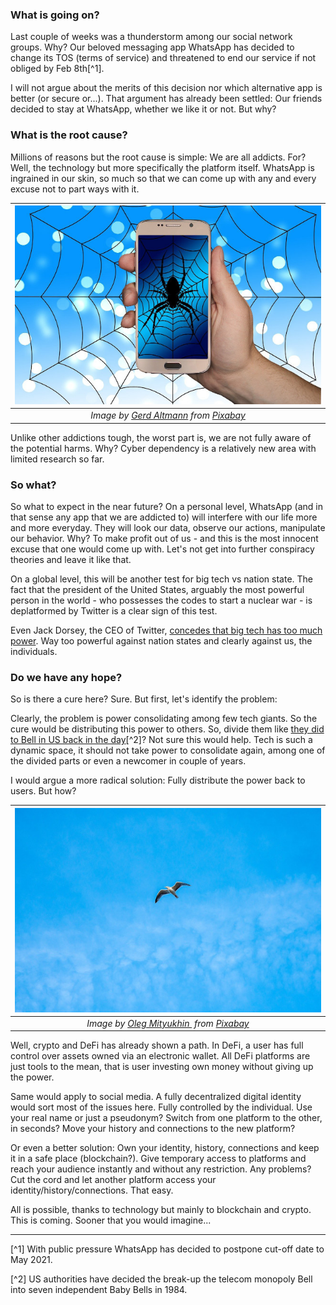 ### What is going on?
Last couple of weeks was a thunderstorm among our social network groups. Why? Our beloved messaging app WhatsApp has decided to change its TOS (terms of service) and threatened to end our service if not obliged by Feb 8th[^1]. 

I will not argue about the merits of this decision nor which alternative app is better (or secure or...). That argument has already been settled: Our friends decided to stay at WhatsApp, whether we like it or not. But why?

### What is the root cause?

Millions of reasons but the root cause is simple: We are all addicts. For? Well, the technology but more specifically the platform itself. WhatsApp is ingrained in our skin, so much so that we can come up with any and every excuse not to part ways with it. 


| ![caught_up](/assets/smartphone-3637029_640.jpg)|
|:--:| 
| *Image by [Gerd Altmann](https://pixabay.com/users/geralt-9301/) from [Pixabay](https://pixabay.com/)*|

Unlike other addictions tough, the worst part is, we are not fully aware of the potential harms. Why? Cyber dependency is a relatively new area with limited research so far. 

### So what? 

So what to expect in the near future? On a personal level, WhatsApp (and in that sense any app that we are addicted to) will interfere with our life more and more everyday. They will look our data, observe our actions, manipulate our behavior.  Why? To make profit out of us - and this is the most  innocent excuse that one would come up with. Let's not get into further conspiracy theories and leave it like that. 

On a global level, this will be another test for big tech vs nation state. The fact that the president of the United States, arguably the most powerful person in the world - who possesses the codes to start a nuclear war - is deplatformed by Twitter is a clear sign of this test. 

Even Jack Dorsey, the CEO of Twitter, [concedes that big tech has too much power](https://twitter.com/jack/status/1349510769268850690). Way too powerful against nation states and clearly against us, the individuals. 

### Do we have any hope?
So is there a cure here? Sure. But first, let's identify the problem:

Clearly, the problem is power consolidating among few tech giants. So the cure would be distributing this power to others. So, divide them like [they did to Bell in US back in the day](https://en.wikipedia.org/wiki/Breakup_of_the_Bell_System)[^2]? Not sure this would help. Tech is such a dynamic space, it should not take power to consolidate again, among one of the divided parts or even a newcomer in couple of years. 

I would argue a more radical solution: Fully distribute the power back to users. But how?

| ![seagull](/assets/seagull-5386815_640.jpg)|
|:--:| 
| *Image by [Oleg Mityukhin ](https://pixabay.com/users/oleg_mit-16959961/) from [Pixabay](https://pixabay.com/)*|

Well, crypto and DeFi has already shown a path. In DeFi, a user has full control over assets owned via an electronic wallet. All DeFi platforms are just tools to the mean, that is user investing own money without giving up the power.  

Same would apply to social media. A fully decentralized digital identity would sort most of the issues here. Fully controlled by the individual. Use your real name or just a pseudonym? Switch from one platform to the other, in seconds? Move your history and connections to the new platform? 

Or even a better solution: Own your identity, history, connections and keep it in a safe place (blockchain?). Give temporary access to platforms and reach your audience instantly and without any restriction. Any problems? Cut the cord and let another platform access your identity/history/connections. That easy. 

All is possible, thanks to technology but mainly to blockchain and crypto. This is coming. Sooner that you would imagine...

---

[^1] With public pressure WhatsApp has decided to postpone cut-off date to May 2021.

[^2] US authorities have decided the break-up the telecom monopoly Bell into seven independent Baby Bells in 1984.
